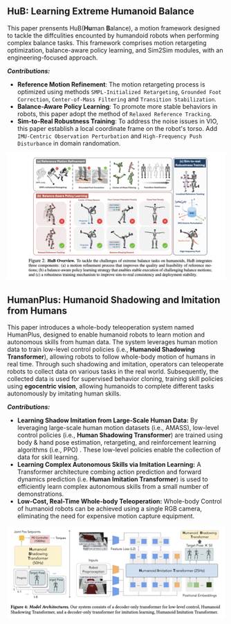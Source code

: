 

## HuB: Learning Extreme Humanoid Balance
This paper prensents HuB(**Hu**man **B**alance), a motion framework designed to tackle the diffculities encounted by humandoid robots when performing complex balance tasks. This framework comprises motion retargeting optimization, balance-aware policy learning, and Sim2Sim modules, with an engineering-focused approach.

***Contributions:***
- **Reference Motion Refinement**: The motion retargeting process is optimized using methods `SMPL-Initialized Retargeting`, `Grounded Foot Correction`, `Center-of-Mass Filtering` and `Transition Stabilization`.
- **Balance-Aware Policy Learning**: To promote more stable behaviors in robots, this paper adopt the method of `Relaxed Reference Tracking`. 
- **Sim-to-Real Robustness Training**: To address the noise issues in VIO, this paper establish a local coordinate frame on the robot's torso. Add `IMU-Centric Observation Perturbation` and `High-Frequency Push Disturbance` in domain randomation.

![HuB](img/HuB.png)

## HumanPlus: Humanoid Shadowing and Imitation from Humans

This paper introduces a whole-body teleoperation system named HumanPlus, designed to enable humanoid robots to learn motion and autonomous skills from human data. The system leverages human motion data to train low-level control policies (i.e., **Humanoid Shadowing Transformer**), allowing robots to follow whole-body motion of humans in real time. Through such shadowing and imitation, operators can teleoperate robots to collect data on various tasks in the real world. Subsequently, the collected data is used for supervised behavior cloning, training skill policies using **egocentric vision**, allowing humanoids to complete different tasks autonomously by imitating human skills.

***Contributions:***
- **Learning Shadow Imitation from Large-Scale Human Data:**  By leveraging large-scale human motion datasets (i.e., AMASS), low-level control policies (i.e., **Human Shadowing Transformer**) are trained using body &  hand pose estimation, retargeting, and reinforcement learning algorithms (i.e., PPO) . These low-level policies enable the collection of data for skill learning.
- **Learning Complex Autonomous Skills via Imitation Learning:**  A Transformer architecture combing action prediction and forward dynamics prediction (i.e. **Human Imitation Transformer**) is used to efficiently learn complex autonomous skills from a small number of demonstrations. 
- **Low-Cost, Real-Time Whole-body Teleoperation:** Whole-body Control of humanoid robots can be achieved using a single RGB camera, eliminating the need for expensive motion capture equipment.


![HumanPlus](img/HumanPlus.png)